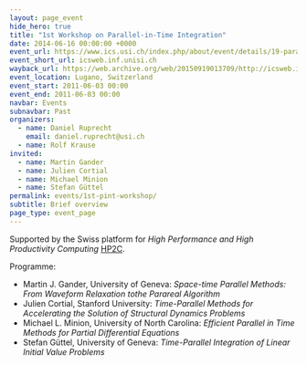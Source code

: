 ```yaml
---
layout: page_event
hide_hero: true
title: "1st Workshop on Parallel-in-Time Integration"
date: 2014-06-16 00:00:00 +0000
event_url: https://www.ics.usi.ch/index.php/about/event/details/19-parallel-in-time-integration-schemes
event_short_url: icsweb.inf.unisi.ch
wayback_url: https://web.archive.org/web/20150919013709/http://icsweb.inf.unisi.ch/cms/index.php/events/details/19-parallel-in-time-integration-schemes.html
event_location: Lugano, Switzerland
event_start: 2011-06-03 00:00
event_end: 2011-06-03 00:00
navbar: Events
subnavbar: Past
organizers:
  - name: Daniel Ruprecht
    email: daniel.ruprecht@usi.ch
  - name: Rolf Krause
invited:
  - name: Martin Gander
  - name: Julien Cortial
  - name: Michael Minion
  - name: Stefan Güttel
permalink: events/1st-pint-workshop/
subtitle: Brief overview
page_type: event_page
---
```


Supported by the Swiss platform for *High Performance and High Productivity Computing* [HP2C](http://www.hp2c.ch/index.php?id=topicforums&tx_communities_pi1[eventid]=9&no_cache=1).

Programme:

 - Martin J. Gander, University of Geneva: *Space-time Parallel Methods: From Waveform Relaxation tothe Parareal Algorithm*
 - Julien Cortial, Stanford University: *Time-Parallel Methods for Accelerating the Solution of Structural Dynamics Problems*
 - Michael L. Minion, University of North Carolina: *Efficient Parallel in Time Methods for Partial Differential Equations*
 - Stefan Güttel, University of Geneva: *Time-Parallel Integration of Linear Initial Value Problems*
